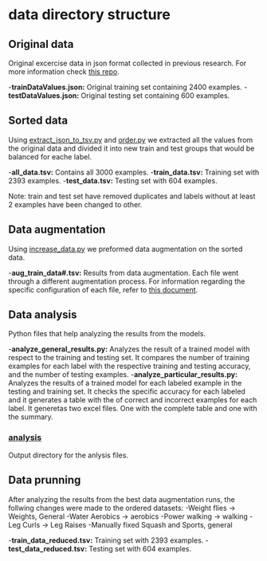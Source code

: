 # data directory structure

## Original data

Original excercise data in json format collected in previous research. For more information check [this repo](https://github.com/mayaepps/exercise-logs).

-**trainDataValues.json:** Original training set containing 2400 examples.
-**testDataValues.json:** Original testing set containing 600 examples.

## Sorted data

Using [extract_json_to_tsv.py](extract_json_to_tsv.py) and [order.py](order.py) we extracted all the values from the original data and divided it into new train and test groups that would be balanced for eache label. 

-**all_data.tsv:** Contains all 3000 examples.
-**train_data.tsv:** Training set with 2393 examples.
-**test_data.tsv:** Testing set with 604 examples.

Note: train and test set have removed duplicates and labels without at least 2 examples have been changed to other.

## Data augmentation

Using [increase_data.py](increase_data.py) we preformed data augmentation on the sorted data.

-**aug_train_data#.tsv:** Results from data augmentation. Each file went through a different augmentation process. For information regarding the specific configuration of each file, refer to [this document](https://docs.google.com/document/d/15X_Z53kOcll3FDYFXh5T6eYpFUOO9DynMWc-Onk0nJw/edit?usp=sharing).

## Data analysis

Python files that help analyzing the results from the models.

-**analyze_general_results.py:** Analyzes the result of a trained model with respect to the training and testing set. It compares the number of training examples for each label with the respective training and testing accuracy, and the number of testing examples. 
-**analyze_particular_results.py:** Analyzes the results of a trained model for each labeled example in the testing and training set. It checks the specific accuracy for each labeled and it generates a table with the of correct and incorrect examples for each label. It generetas two excel files. One with the complete table and one with the summary.

### [analysis](analysis)

Output directory for the anlysis files. 

## Data prunning

After analyzing the results from the best data augmentation runs, the follwing changes were made to the ordered datasets:
    -Weight flies -> Weights, General
    -Water Aerobics -> aerobics
    -Power walking -> walking
    -Leg Curls -> Leg Raises
    -Manually fixed Squash and Sports, general

-**train_data_reduced.tsv:** Training set with 2393 examples.
-**test_data_reduced.tsv:** Testing set with 604 examples.
